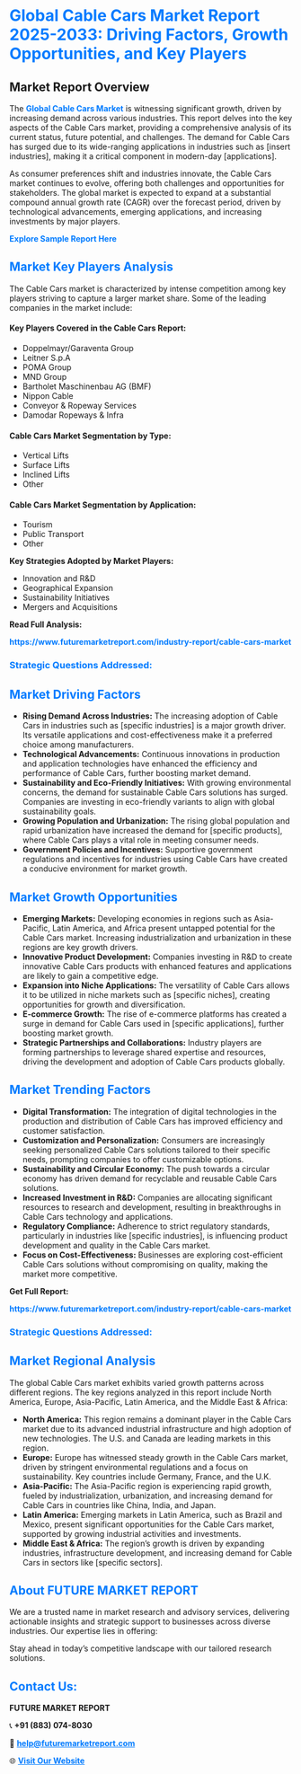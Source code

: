 <h1 style="color: #007BFF;">Global Cable Cars Market Report 2025-2033: Driving Factors, Growth Opportunities, and Key Players</h1>

<section id="overview">
<h2>Market Report Overview</h2>
<p>The <a href="https://www.futuremarketreport.com/industry-report/cable-cars-market" style="color: #007BFF; text-decoration: none;"><strong>Global Cable Cars Market</strong></a> is witnessing significant growth, driven by increasing demand across various industries. This report delves into the key aspects of the Cable Cars market, providing a comprehensive analysis of its current status, future potential, and challenges. The demand for Cable Cars has surged due to its wide-ranging applications in industries such as [insert industries], making it a critical component in modern-day [applications].</p>
<p>As consumer preferences shift and industries innovate, the Cable Cars market continues to evolve, offering both challenges and opportunities for stakeholders. The global market is expected to expand at a substantial compound annual growth rate (CAGR) over the forecast period, driven by technological advancements, emerging applications, and increasing investments by major players.</p>
</section>

<section id="overview">
<p><a href="https://www.futuremarketreport.com/request-sample/reportId=93101" style="color: #007BFF; text-decoration: none;"><strong>Explore Sample Report Here</strong></a></p>
</section>

<section id="key-players">
<h2 style="color: #007BFF;">Market Key Players Analysis</h2>
<p>The Cable Cars market is characterized by intense competition among key players striving to capture a larger market share. Some of the leading companies in the market include:</p>
<h4>Key Players Covered in the Cable Cars Report:</h4>
<ul><li>Doppelmayr/Garaventa Group</li><li>Leitner S.p.A</li><li>POMA Group</li><li>MND Group</li><li>Bartholet Maschinenbau AG (BMF)</li><li>Nippon Cable</li><li>Conveyor &amp; Ropeway Services</li><li>Damodar Ropeways &amp; Infra</li></ul>
<h4>Cable Cars Market Segmentation by Type:</h4>
<ul><li>Vertical Lifts</li><li>Surface Lifts</li><li>Inclined Lifts</li><li>Other</li></ul>

<h4>Cable Cars Market Segmentation by Application:</h4>
<ul><li>Tourism</li><li>Public Transport</li><li>Other</li></ul>
<p><strong>Key Strategies Adopted by Market Players:</strong></p>
<ul>
<li>Innovation and R&D</li>
<li>Geographical Expansion</li>
<li>Sustainability Initiatives</li>
<li>Mergers and Acquisitions</li>
</ul>
</section>

<section>
<p><strong>Read Full Analysis: </strong></p><a href="https://www.futuremarketreport.com/industry-report/cable-cars-market" style="color: #007BFF; text-decoration: none;"><strong>https://www.futuremarketreport.com/industry-report/cable-cars-market</strong></a>
<h3 style="color: #007BFF;">Strategic Questions Addressed:</h3>
</section>

<section id="driving-factors">
<h2 style="color: #007BFF;">Market Driving Factors</h2>
<ul>
<li><strong>Rising Demand Across Industries:</strong> The increasing adoption of Cable Cars in industries such as [specific industries] is a major growth driver. Its versatile applications and cost-effectiveness make it a preferred choice among manufacturers.</li>
<li><strong>Technological Advancements:</strong> Continuous innovations in production and application technologies have enhanced the efficiency and performance of Cable Cars, further boosting market demand.</li>
<li><strong>Sustainability and Eco-Friendly Initiatives:</strong> With growing environmental concerns, the demand for sustainable Cable Cars solutions has surged. Companies are investing in eco-friendly variants to align with global sustainability goals.</li>
<li><strong>Growing Population and Urbanization:</strong> The rising global population and rapid urbanization have increased the demand for [specific products], where Cable Cars plays a vital role in meeting consumer needs.</li>
<li><strong>Government Policies and Incentives:</strong> Supportive government regulations and incentives for industries using Cable Cars have created a conducive environment for market growth.</li>
</ul>
</section>

<section id="growth-opportunities">
<h2 style="color: #007BFF;">Market Growth Opportunities</h2>
<ul>
<li><strong>Emerging Markets:</strong> Developing economies in regions such as Asia-Pacific, Latin America, and Africa present untapped potential for the Cable Cars market. Increasing industrialization and urbanization in these regions are key growth drivers.</li>
<li><strong>Innovative Product Development:</strong> Companies investing in R&D to create innovative Cable Cars products with enhanced features and applications are likely to gain a competitive edge.</li>
<li><strong>Expansion into Niche Applications:</strong> The versatility of Cable Cars allows it to be utilized in niche markets such as [specific niches], creating opportunities for growth and diversification.</li>
<li><strong>E-commerce Growth:</strong> The rise of e-commerce platforms has created a surge in demand for Cable Cars used in [specific applications], further boosting market growth.</li>
<li><strong>Strategic Partnerships and Collaborations:</strong> Industry players are forming partnerships to leverage shared expertise and resources, driving the development and adoption of Cable Cars products globally.</li>
</ul>
</section>

<section id="trending-factors">
<h2 style="color: #007BFF;">Market Trending Factors</h2>
<ul>
<li><strong>Digital Transformation:</strong> The integration of digital technologies in the production and distribution of Cable Cars has improved efficiency and customer satisfaction.</li>
<li><strong>Customization and Personalization:</strong> Consumers are increasingly seeking personalized Cable Cars solutions tailored to their specific needs, prompting companies to offer customizable options.</li>
<li><strong>Sustainability and Circular Economy:</strong> The push towards a circular economy has driven demand for recyclable and reusable Cable Cars solutions.</li>
<li><strong>Increased Investment in R&D:</strong> Companies are allocating significant resources to research and development, resulting in breakthroughs in Cable Cars technology and applications.</li>
<li><strong>Regulatory Compliance:</strong> Adherence to strict regulatory standards, particularly in industries like [specific industries], is influencing product development and quality in the Cable Cars market.</li>
<li><strong>Focus on Cost-Effectiveness:</strong> Businesses are exploring cost-efficient Cable Cars solutions without compromising on quality, making the market more competitive.</li>
</ul>
</section>

<section>
<p><strong>Get Full Report: </strong></p><a href="https://www.futuremarketreport.com/industry-report/cable-cars-market" style="color: #007BFF; text-decoration: none;"><strong>https://www.futuremarketreport.com/industry-report/cable-cars-market</strong></a>
<h3 style="color: #007BFF;">Strategic Questions Addressed:</h3>
</section>


<section id="regional-analysis">
<h2 style="color: #007BFF;">Market Regional Analysis</h2>
<p>The global Cable Cars market exhibits varied growth patterns across different regions. The key regions analyzed in this report include North America, Europe, Asia-Pacific, Latin America, and the Middle East & Africa:</p>
<ul>
<li><strong>North America:</strong> This region remains a dominant player in the Cable Cars market due to its advanced industrial infrastructure and high adoption of new technologies. The U.S. and Canada are leading markets in this region.</li>
<li><strong>Europe:</strong> Europe has witnessed steady growth in the Cable Cars market, driven by stringent environmental regulations and a focus on sustainability. Key countries include Germany, France, and the U.K.</li>
<li><strong>Asia-Pacific:</strong> The Asia-Pacific region is experiencing rapid growth, fueled by industrialization, urbanization, and increasing demand for Cable Cars in countries like China, India, and Japan.</li>
<li><strong>Latin America:</strong> Emerging markets in Latin America, such as Brazil and Mexico, present significant opportunities for the Cable Cars market, supported by growing industrial activities and investments.</li>
<li><strong>Middle East & Africa:</strong> The region’s growth is driven by expanding industries, infrastructure development, and increasing demand for Cable Cars in sectors like [specific sectors].</li>
</ul>
</section>

<footer>
<h2 style="color: #007BFF;">About FUTURE MARKET REPORT</h2>
<p>We are a trusted name in market research and advisory services, delivering actionable insights and strategic support to businesses across diverse industries. Our expertise lies in offering:</p>

<p>Stay ahead in today’s competitive landscape with our tailored research solutions.</p>

<h2 style="color: #007BFF;">Contact Us:</h2>
<p><strong>FUTURE MARKET REPORT</strong></p>
<p>📞 <strong>+91 (883) 074-8030</strong></p>
<p>📧 <strong><a href="mailto:help@futuremarketreport.com" style="color: #007BFF;">help@futuremarketreport.com</a></strong></p>
<p>🌐 <strong><a href="https://www.futuremarketreport.com/" style="color: #007BFF;">Visit Our Website</a></strong></p>
</footer>